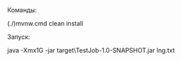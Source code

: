 Команды:

(./)mvnw.cmd clean install

Запуск: 

java -Xmx1G -jar target\TestJob-1.0-SNAPSHOT.jar lng.txt
